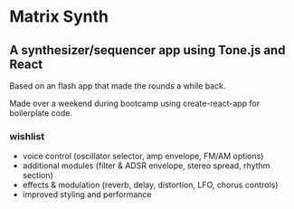 # Matrix Synth

## A synthesizer/sequencer app using Tone.js and React

Based on an flash app that made the rounds a while back.

Made over a weekend during bootcamp using create-react-app for boilerplate code.

###  wishlist
- voice control (oscillator selector, amp envelope, FM/AM options)
- additional modules (filter & ADSR envelope, stereo spread, rhythm section)
- effects & modulation (reverb, delay, distortion, LFO, chorus controls)
- improved styling and performance 

